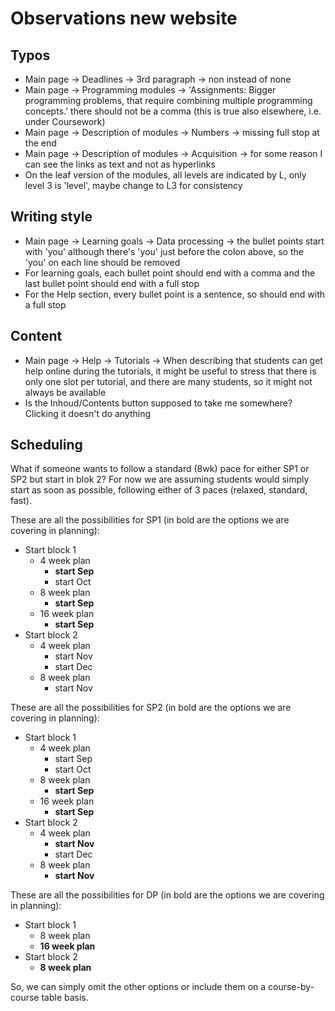 # Observations new website

## Typos
* Main page -> Deadlines -> 3rd paragraph -> non instead of none
* Main page -> Programming modules -> 'Assignments: Bigger programming problems, that require combining multiple programming concepts.' there should not be a comma (this is true also elsewhere, i.e. under Coursework)
* Main page -> Description of modules -> Numbers -> missing full stop at the end
* Main page -> Description of modules -> Acquisition -> for some reason I can see the links as text and not as hyperlinks
* On the leaf version of the modules, all levels are indicated by L, only level 3 is 'level', maybe change to L3 for consistency

## Writing style
* Main page -> Learning goals -> Data processing -> the bullet points start with 'you' although there's 'you' just before the colon above, so the 'you' on each line should be removed
* For learning goals, each bullet point should end with a comma and the last bullet point should end with a full stop
* For the Help section, every bullet point is a sentence, so should end with a full stop
  

## Content
* Main page -> Help -> Tutorials -> When describing that students can get help online during the tutorials, it might be useful to stress that there is only one slot per tutorial, and there are many students, so it might not always be available
* Is the Inhoud/Contents button supposed to take me somewhere? Clicking it doesn't do anything

## Scheduling
What if someone wants to follow a standard (8wk) pace for either SP1 or SP2 but start in blok 2? For now we are assuming students would simply start as soon as possible, following either of 3 paces (relaxed, standard, fast).

These are all the possibilities for SP1 (in bold are the options we are covering in planning):
* Start block 1
  * 4 week plan
    * **start Sep**
    * start Oct
  * 8 week plan
    * **start Sep**
  * 16 week plan
    * **start Sep**
* Start block 2
  * 4 week plan
    * start Nov
    * start Dec
  * 8 week plan
    * start Nov
   
These are all the possibilities for SP2 (in bold are the options we are covering in planning):
* Start block 1
  * 4 week plan
    * start Sep
    * start Oct
  * 8 week plan
    * **start Sep**
  * 16 week plan
    * **start Sep**
* Start block 2
  * 4 week plan
    * **start Nov**
    * start Dec
  * 8 week plan
    * **start Nov**

These are all the possibilities for DP (in bold are the options we are covering in planning):
* Start block 1
  * 8 week plan
  * **16 week plan** 
* Start block 2
  * **8 week plan**

So, we can simply omit the other options or include them on a course-by-course table basis.



